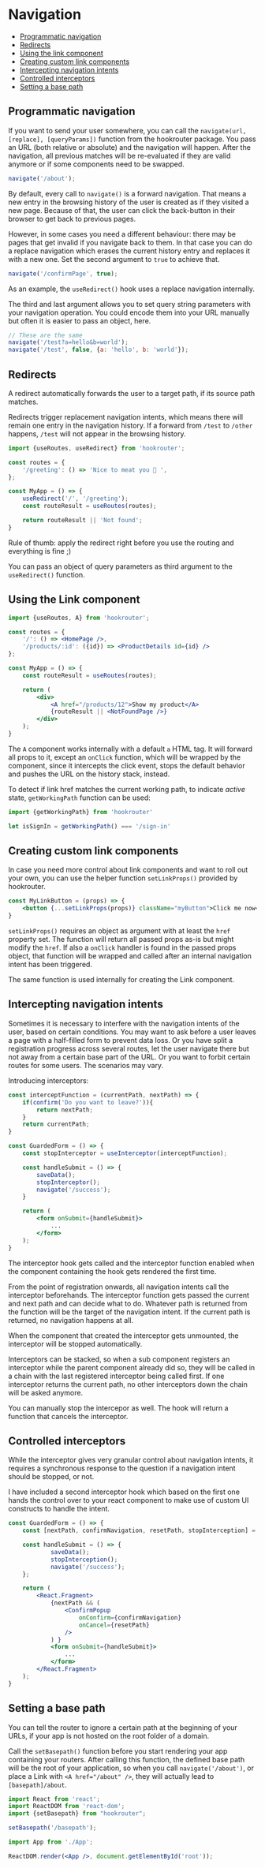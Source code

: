 # Navigation

- [Programmatic navigation](#programmatic-navigation)
- [Redirects](#redirects)
- [Using the link component](#using-the-link-component)
- [Creating custom link components](#creating-custom-link-components)
- [Intercepting navigation intents](#intercepting-navigation-intents)
- [Controlled interceptors](#controlled-interceptors)
- [Setting a base path](#setting-a-base-path)

## Programmatic navigation
If you want to send your user somewhere, you can call the `navigate(url, [replace], [queryParams])` function from the
hookrouter package. You pass an URL (both relative or absolute) and the navigation will happen. After the navigation,
all previous matches will be re-evaluated if they are valid anymore or if some components need to be swapped.

```jsx
navigate('/about');
```

By default, every call to `navigate()` is a forward navigation. That means a new entry in the browsing history of
the user is created as if they visited a new page. Because of that, the user can click the back-button in their browser
to get back to previous pages.

However, in some cases you need a different behaviour: there may be pages that get invalid if you navigate back to them.
In that case you can do a replace navigation which erases the current history entry and replaces it with a new one.
Set the second argument to `true` to achieve that.

```jsx
navigate('/confirmPage', true);
```

As an example, the `useRedirect()` hook uses a replace navigation internally.

The third and last argument allows you to set query string parameters with your navigation operation. You could encode
 them into your URL manually but often it is easier to pass an object, here.

```jsx
// These are the same
navigate('/test?a=hello&b=world');
navigate('/test', false, {a: 'hello', b: 'world'});
```

## Redirects
A redirect automatically forwards the user to a target path, if its source path matches.

Redirects trigger replacement navigation intents, which means there will remain
one entry in the navigation history. If a forward from `/test` to `/other` happens,
`/test` will not appear in the browsing history.


```jsx harmony
import {useRoutes, useRedirect} from 'hookrouter';

const routes = {
    '/greeting': () => 'Nice to meat you 🤤 ',
};

const MyApp = () => {
    useRedirect('/', '/greeting');
    const routeResult = useRoutes(routes);

    return routeResult || 'Not found';
}
```
Rule of thumb: apply the redirect right before you use the routing and everything
is fine ;)

You can pass an object of query parameters as third argument to the `useRedirect()` function.


## Using the Link component
```jsx harmony
import {useRoutes, A} from 'hookrouter';

const routes = {
    '/': () => <HomePage />,
    '/products/:id': ({id}) => <ProductDetails id={id} />
};

const MyApp = () => {
    const routeResult = useRoutes(routes);

	return (
        <div>
            <A href="/products/12">Show my product</A>
            {routeResult || <NotFoundPage />}
        </div>
	);
}
```
The `A` component works internally with a default `a` HTML tag. It will forward
all props to it, except an `onClick` function, which will be wrapped by the component,
since it intercepts the click event, stops the default behavior and pushes the
URL on the history stack, instead.

To detect if link href matches the current working path, to indicate _active_ state, `getWorkingPath` function can be used:
```jsx
import {getWorkingPath} from 'hookrouter'

let isSignIn = getWorkingPath() === '/sign-in'
```


## Creating custom link components
In case you need more control about link components and want to roll out your own, you can use the helper
function `setLinkProps()` provided by hookrouter.

```jsx
const MyLinkButton = (props) => {
    <button {...setLinkProps(props)} className="myButton">Click me now</button>
}
```

`setLinkProps()` requires an object as argument with at least the `href` property set. The function will return
all passed props as-is but might modify the `href`. If also a `onClick` handler is found in the passed props object,
that function will be wrapped and called after an internal navigation intent has been triggered.

The same function is used internally for creating the Link component.

## Intercepting navigation intents
Sometimes it is necessary to interfere with the navigation intents of the user, based on certain conditions.
You may want to ask before a user leaves a page with a half-filled form to prevent data loss. Or you have split a
registration progress across several routes, let the user navigate there but not away from a certain base part of the
URL. Or you want to forbit certain routes for some users. The scenarios may vary.

Introducing interceptors:

```jsx
const interceptFunction = (currentPath, nextPath) => {
    if(confirm('Do you want to leave?')){
        return nextPath;
    }
    return currentPath;
}

const GuardedForm = () => {
    const stopInterceptor = useInterceptor(interceptFunction);

    const handleSubmit = () => {
        saveData();
        stopInterceptor();
        navigate('/success');
    }

    return (
        <form onSubmit={handleSubmit}>
            ...
        </form>
    );
}
```

The interceptor hook gets called and the interceptor function enabled when the component containing the hook gets
rendered the first time.

From the point of registration onwards, all navigation intents call the interceptor beforehands. The interceptor
function gets passed the current and next path and can decide what to do. Whatever path is returned from the function
will be the target of the navigation intent. If the current path is returned, no navigation happens at all.

When the component that created the interceptor gets unmounted, the interceptor will be stopped automatically.

Interceptors can be stacked, so when a sub component registers an interceptor while the parent component already did so,
they will be called in a chain with the last registered interceptor being called first. If one interceptor returns
the current path, no other interceptors down the chain will be asked anymore.

You can manually stop the intercepor as well. The hook will return a function that cancels the interceptor.

## Controlled interceptors
While the interceptor gives very granular control about navigation intents, it requires a synchronous
response to the question if a navigation intent should be stopped, or not.

I have included a second interceptor hook which based on the first one hands the control over to
your react component to make use of custom UI constructs to handle the intent.

```jsx
const GuardedForm = () => {
    const [nextPath, confirmNavigation, resetPath, stopInterception] = useControlledInterceptor();

    const handleSubmit = () => {
            saveData();
            stopInterception();
            navigate('/success');
    };

    return (
        <React.Fragment>
            {nextPath && (
                <ConfirmPopup
                    onConfirm={confirmNavigation}
                    onCancel={resetPath}
                />
            ) }
            <form onSubmit={handleSubmit}>
                ...
            </form>
        </React.Fragment>
    );
}
```

## Setting a base path
You can tell the router to ignore a certain path at the beginning of your URLs, if your app is not hosted on the root
folder of a domain.

Call the `setBasepath()` function before you start rendering your app containing your routers. After calling this function,
the defined base path will be the root of your application, so when you call `navigate('/about')`,
or place a Link with `<A href="/about" />`, they will actually lead to `[basepath]/about`.

```jsx
import React from 'react';
import ReactDOM from 'react-dom';
import {setBasepath} from "hookrouter";

setBasepath('/basepath');

import App from './App';

ReactDOM.render(<App />, document.getElementById('root'));
```
